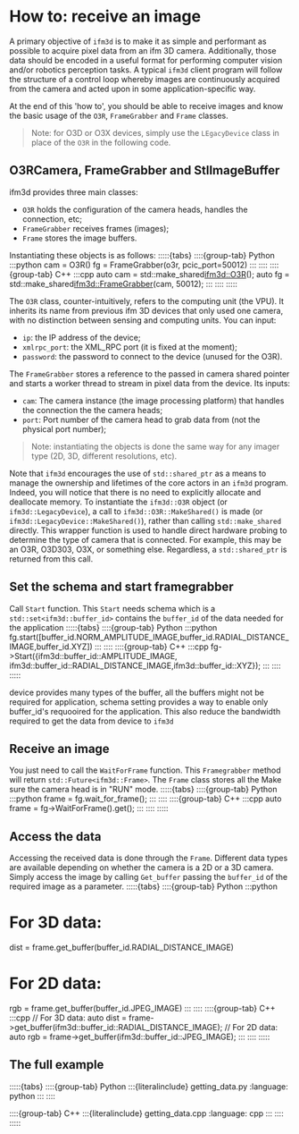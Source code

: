 # How to: receive an image

A primary objective of `ifm3d` is to make it as simple and performant as possible to acquire pixel data from an ifm 3D camera. 
Additionally, those data should be encoded in a useful format for performing computer vision and/or robotics perception tasks. 
A typical `ifm3d` client program will follow the structure of a control loop whereby images are continuously acquired from the camera and acted upon in some application-specific way. 

At the end of this 'how to', you should be able to receive images and know the basic usage of the `O3R`, `FrameGrabber` and `Frame` classes.

>Note: for O3D or O3X devices, simply use the `LEgacyDevice` class in place of the `O3R` in the following code.

## O3RCamera, FrameGrabber and StlImageBuffer

ifm3d provides three main classes:
- `O3R` holds the configuration of the camera heads, handles the connection, etc;
- `FrameGrabber` receives frames (images);
- `Frame` stores the image buffers.

Instantiating these objects is as follows:
:::::{tabs}
::::{group-tab} Python
:::python
cam = O3R()
fg = FrameGrabber(o3r, pcic_port=50012)
:::
::::
::::{group-tab} C++
:::cpp
auto cam = std::make_shared<ifm3d::O3R>();
auto fg = std::make_shared<ifm3d::FrameGrabber>(cam, 50012);
:::
::::
:::::

The `O3R` class, counter-intuitively, refers to the computing unit (the VPU). It inherits its name from previous ifm 3D devices that only used one camera, with no distinction between sensing and computing units.
You can input:
- `ip`: the IP address of the device;
- `xmlrpc_port`: the XML_RPC port (it is fixed at the moment);
- `password`: the password to connect to the device (unused for the O3R).

The `FrameGrabber` stores a reference to the passed in camera shared pointer and starts a worker thread to stream in pixel data from the device.
Its inputs:
- `cam`: The camera instance (the image processing platform) that handles the connection the the camera heads;
- `port`: Port number of the camera head to grab data from (not the physical port number);

> Note: instantiating the objects is done the same way for any imager type (2D, 3D, different resolutions, etc).

Note that `ifm3d` encourages the use of `std::shared_ptr` as a means to manage the ownership and lifetimes of the core actors in an `ifm3d` program. 
Indeed, you will notice that there is no need to explicitly allocate and deallocate memory. 
To instantiate the `ifm3d::O3R` object (or `ifm3d::LegacyDevice`), a call to `ifm3d::O3R::MakeShared()` is made (or `ifm3d::LegacyDevice::MakeShared()`), rather than calling `std::make_shared` directly. 
This wrapper function is used to handle direct hardware probing to determine the type of camera that is connected.
For example, this may be an O3R, O3D303, O3X, or something else. Regardless, a `std::shared_ptr` is returned from this call.

## Set the schema and start framegrabber
Call `Start` function. This `Start` needs schema which is a `std::set<ifm3d::buffer_id>` contains the `buffer_id` of the data needed for the application
:::::{tabs}
::::{group-tab} Python
:::python
fg.start([buffer_id.NORM_AMPLITUDE_IMAGE,buffer_id.RADIAL_DISTANCE_IMAGE,buffer_id.XYZ])
:::
::::
::::{group-tab} C++
:::cpp
fg->Start({ifm3d::buffer_id::AMPLITUDE_IMAGE, ifm3d::buffer_id::RADIAL_DISTANCE_IMAGE,ifm3d::buffer_id::XYZ});
:::
::::
:::::

device provides many types of the buffer, all the buffers might not be required for application, schema setting provides a way to enable only buffer_id's requooired for the application. This
also reduce the bandwidth required to get the data from device to `ifm3d`

## Receive an image
You just need to call the `WaitForFrame` function. This `Framegrabber` method will return `std::Future<ifm3d::Frame>`. The `Frame` class stores all the   Make sure the camera head is in "RUN" mode.
:::::{tabs}
::::{group-tab} Python
:::python
frame = fg.wait_for_frame();
:::
::::
::::{group-tab} C++
:::cpp
auto frame = fg->WaitForFrame().get();
:::
::::
:::::

## Access the data

Accessing the received data is done through the `Frame`. Different data types are available depending on whether the camera is a 2D or a 3D camera.
Simply access the image by calling `Get_buffer` passing the `buffer_id` of the required image as a parameter.
:::::{tabs}
::::{group-tab} Python
:::python
# For 3D data:
dist = frame.get_buffer(buffer_id.RADIAL_DISTANCE_IMAGE)
# For 2D data:
rgb = frame.get_buffer(buffer_id.JPEG_IMAGE)
:::
::::
::::{group-tab} C++
:::cpp
// For 3D data:
auto dist = frame->get_buffer(ifm3d::buffer_id::RADIAL_DISTANCE_IMAGE);
// For 2D data:
auto rgb = frame->get_buffer(ifm3d::buffer_id::JPEG_IMAGE);
:::
::::
:::::

## The full example
:::::{tabs}
::::{group-tab} Python
:::{literalinclude} getting_data.py
:language: python
:::
::::

::::{group-tab} C++
:::{literalinclude} getting_data.cpp
:language: cpp
:::
::::
:::::
```